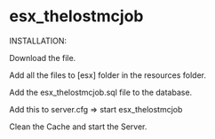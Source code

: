 # esx_thelostmcjob

INSTALLATION:

Download the file.

Add all the files to [esx] folder in the resources folder.

Add the esx_thelostmcjob.sql file to the database.

Add this to server.cfg => start esx_thelostmcjob

Clean the Cache and start the Server.
